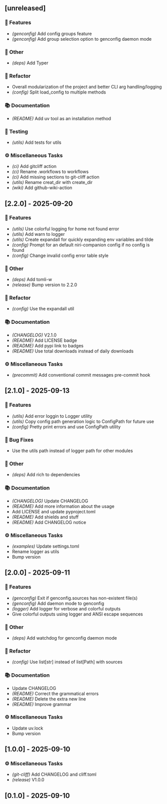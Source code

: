 ## [unreleased]

### 🚀 Features

- *(genconfig)* Add config groups feature
- *(genconfig)* Add group selection option to genconfig daemon mode

### 💼 Other

- *(deps)* Add Typer

### 🚜 Refactor

- Overall modularization of the project and better CLI arg handling/logging
- *(config)* Split load_config to multiple methods

### 📚 Documentation

- *(README)* Add uv tool as an installation method

### 🧪 Testing

- *(utils)* Add tests for utils

### ⚙️ Miscellaneous Tasks

- *(ci)* Add gitcliff action
- *(ci)* Rename .workflows to workflows
- *(ci)* Add missing sections to git-cliff action
- *(utils)* Rename creat_dir with create_dir
- *(wiki)* Add github-wiki-action
## [2.2.0] - 2025-09-20

### 🚀 Features

- *(utils)* Use colorful logging for home not found error
- *(utils)* Add warn to logger
- *(utils)* Create expandall for quickly expanding env variables and tilde
- *(config)* Prompt for an default niri-companion config if no config is found
- *(config)* Change invalid config error table style

### 💼 Other

- *(deps)* Add tomli-w
- *(release)* Bump version to 2.2.0

### 🚜 Refactor

- *(config)* Use the expandall util

### 📚 Documentation

- *(CHANGELOG)* V2.1.0
- *(README)* Add LICENSE badge
- *(README)* Add pypi link to badges
- *(README)* Use total downloads instead of daily downloads

### ⚙️ Miscellaneous Tasks

- *(precommit)* Add conventional commit messages pre-commit hook
## [2.1.0] - 2025-09-13

### 🚀 Features

- *(utils)* Add error loggin to Logger utility
- *(utils)* Copy config path generation logic to ConfigPath for future use
- *(config)* Pretty print errors and use ConfigPath utility

### 🐛 Bug Fixes

- Use the utils path instead of logger path for other modules

### 💼 Other

- *(deps)* Add rich to dependencies

### 📚 Documentation

- *(CHANGELOG)* Update CHANGELOG
- *(README)* Add more information about the usage
- Add LICENSE and update pyproject.toml
- *(README)* Add shields and stuff
- *(README)* Add CHANGELOG notice

### ⚙️ Miscellaneous Tasks

- *(examples)* Update settings.toml
- Rename logger as utils
- Bump version
## [2.0.0] - 2025-09-11

### 🚀 Features

- *(genconfig)* Exit if genconfig.sources has non-existent file(s)
- *(genconfig)* Add daemon mode to genconfig
- *(logger)* Add logger for verbose and colorful outputs
- Give colorful outputs using logger and ANSI escape sequences

### 💼 Other

- *(deps)* Add watchdog for genconfig daemon mode

### 🚜 Refactor

- *(config)* Use list[str] instead of list[Path] with sources

### 📚 Documentation

- Update CHANGELOG
- *(README)* Correct the grammatical errors
- *(README)* Delete the extra new line
- *(README)* Improve grammar

### ⚙️ Miscellaneous Tasks

- Update uv.lock
- Bump version
## [1.0.0] - 2025-09-10

### ⚙️ Miscellaneous Tasks

- *(git-cliff)* Add CHANGELOG and cliff.toml
- *(release)* V1.0.0
## [0.1.0] - 2025-09-10
